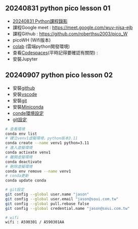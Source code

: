 ## 20240831 python pico lesson 01 
+ [20240831 Python課程錄影](https://www.youtube.com/watch?v=Xr1jz5rSk7M)
+ 課程Google meet : https://meet.google.com/wuv-njsa-ejb
+ 課程Github : https://github.com/roberthsu2003/pico_W
+ picoWH (Wifi版本)
+ [colab](https://colab.research.google.com/) (雲端python開發環境)
+ 查看[Codespaces](https://github.com/codespaces)(平時記得要確認有關閉) : 
+ 安裝Jupyter 

## 20240907 python pico lesson 02 
+ 安裝[github](https://desktop.github.com/download/)
+ 安裝[vscode](https://code.visualstudio.com/)
+ 安裝[git](https://git-scm.com/download/win)
+ 安裝[Miniconda](https://docs.anaconda.com/miniconda/index.html)
+ [conde環境設定](https://github.com/roberthsu2003/python/tree/master/mini_conda)
+ [git設定](https://github.com/roberthsu2003/python/tree/master/vscode%E8%A8%AD%E5%AE%9A)

```bash
# 查看環境
conda env list
# 建立venv1虛擬環境，python版本3.11
conda create --name venv1 python=3.11
# 進入虛擬環境
conda activate venv1
# 離開虛擬環境
conda deactivate    
# 刪除虛擬環境
conda env remove --name venv1
# conda更新 
conda update conda

# git設定
git config --global user.name "jason"
git config --global user.email "jason@soui.com.tw"
git config --global pull.rebase false
git config --global credential.name "jason@soui.com.tw"

# wifi
wifi : A590301 / A590301AA
`````
